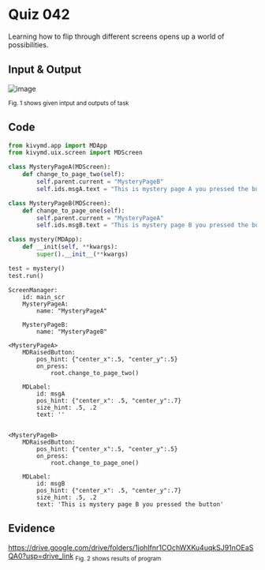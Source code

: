 # Quiz 042
Learning how to flip through different screens opens up a world of possibilities.

## Input & Output

![image](https://github.com/Amine-Itani/Quizzes/assets/123438294/a0032a15-c1cd-4ba5-ba11-4acd11017e14)

<sub>Fig. 1 shows given intput and outputs of task
## Code

```py
from kivymd.app import MDApp
from kivymd.uix.screen import MDScreen

class MysteryPageA(MDScreen):
    def change_to_page_two(self):
        self.parent.current = "MysteryPageB"
        self.ids.msgA.text = "This is mystery page A you pressed the button"

class MysteryPageB(MDScreen):
    def change_to_page_one(self):
        self.parent.current = "MysteryPageA"
        self.ids.msgB.text = "This is mystery page B you pressed the button"

class mystery(MDApp):
    def __init(self, **kwargs):
        super().__init__(**kwargs)

test = mystery()
test.run()
```
```kv
ScreenManager:
    id: main_scr
    MysteryPageA:
        name: "MysteryPageA"

    MysteryPageB:
        name: "MysteryPageB"

<MysteryPageA>
    MDRaisedButton:
        pos_hint: {"center_x":.5, "center_y":.5}
        on_press:
            root.change_to_page_two()

    MDLabel:
        id: msgA
        pos_hint: {"center_x": .5, "center_y":.7}
        size_hint: .5, .2
        text: ''


<MysteryPageB>
    MDRaisedButton:
        pos_hint: {"center_x":.5, "center_y":.5}
        on_press:
            root.change_to_page_one()

    MDLabel:
        id: msgB
        pos_hint: {"center_x": .5, "center_y":.7}
        size_hint: .5, .2
        text: 'This is mystery page B you pressed the button'
```

## Evidence
https://drive.google.com/drive/folders/1johIfnr1COchWXKu4uqkSJ91nOEaSQA0?usp=drive_link
<sub>Fig. 2 shows results of program

